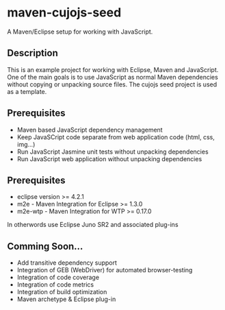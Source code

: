 maven-cujojs-seed
=================

A Maven/Eclipse setup for working with JavaScript.

## Description
This is an example project for working with Eclipse, Maven and JavaScript. One of the main goals is to use JavaScript as normal Maven dependencies without copying or unpacking source files. The cujojs seed project is used as a template.

## Prerequisites
* Maven based JavaScript dependency management
* Keep JavaSCript code separate from web application code (html, css, img...)
* Run JavaScript Jasmine unit tests without unpacking dependencies
* Run JavaScript web application without unpacking dependencies

## Prerequisites
* eclipse version >= 4.2.1
* m2e - Maven Integration for Eclipse >= 1.3.0
* m2e-wtp - Maven Integration for WTP >= 0.17.0

In otherwords use Eclipse Juno SR2 and associated plug-ins

## Comming Soon...
* Add transitive dependency support
* Integration of GEB (WebDriver) for automated browser-testing
* Integration of code coverage
* Integration of code metrics
* Integration of build optimization
* Maven archetype & Eclipse plug-in
